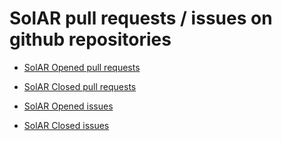 # SolAR pull requests / issues on github repositories


- [SolAR Opened pull requests](https://github.com/pulls?utf8=%E2%9C%93&q=is%3Aopen+is%3Apr+user%3ASolarFramework+)

- [SolAR Closed pull requests](https://github.com/pulls?utf8=%E2%9C%93&q=is%3Aclosed+is%3Apr+user%3ASolarFramework+)

- [SolAR Opened issues](https://github.com/pulls?utf8=%E2%9C%93&q=is%3Aopen+is%3Aissue+user%3ASolarFramework+)

- [SolAR Closed issues](https://github.com/pulls?utf8=%E2%9C%93&q=is%3Aclosed+is%3Aissue+user%3ASolarFramework+)
